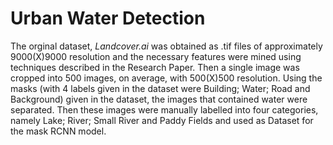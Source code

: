 # Urban Water Detection

The orginal dataset, *Landcover.ai* was obtained as .tif files of approximately 9000(X)9000 resolution and the necessary features were mined using techniques described in the Research Paper. Then a single image was cropped into 500 images, on average, with 500(X)500 resolution. Using the masks (with 4 labels given in the dataset were Building; Water; Road and Background) given in the dataset, the images that contained water were separated. Then these images were manually labelled into four categories, namely Lake; River; Small River and Paddy Fields and used as Dataset for the mask RCNN model. 
